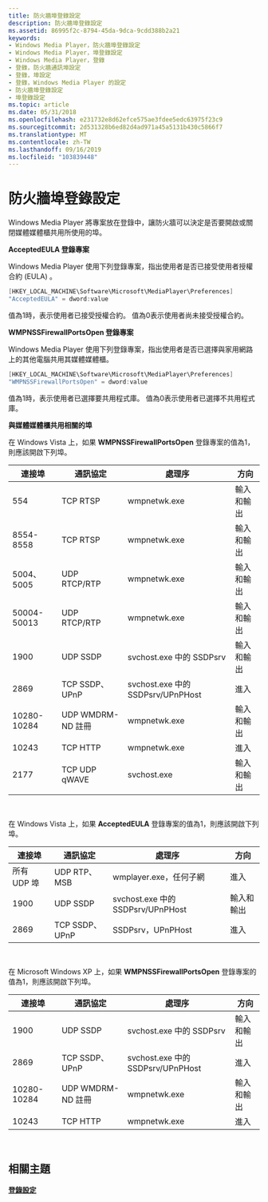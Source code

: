 ```yaml
---
title: 防火牆埠登錄設定
description: 防火牆埠登錄設定
ms.assetid: 86995f2c-8794-45da-9dca-9cdd388b2a21
keywords:
- Windows Media Player，防火牆埠登錄設定
- Windows Media Player，埠登錄設定
- Windows Media Player，登錄
- 登錄，防火牆通訊埠設定
- 登錄，埠設定
- 登錄，Windows Media Player 的設定
- 防火牆埠登錄設定
- 埠登錄設定
ms.topic: article
ms.date: 05/31/2018
ms.openlocfilehash: e231732e8d62efce575ae3fdee5edc63975f23c9
ms.sourcegitcommit: 2d531328b6ed82d4ad971a45a5131b430c5866f7
ms.translationtype: MT
ms.contentlocale: zh-TW
ms.lasthandoff: 09/16/2019
ms.locfileid: "103839448"
---
```

# <a name="firewall-port-registry-settings"></a>防火牆埠登錄設定

Windows Media Player 將專案放在登錄中，讓防火牆可以決定是否要開啟或關閉媒體媒體櫃共用所使用的埠。

**AcceptedEULA 登錄專案**

Windows Media Player 使用下列登錄專案，指出使用者是否已接受使用者授權合約 (EULA) 。


```C++
[HKEY_LOCAL_MACHINE\Software\Microsoft\MediaPlayer\Preferences]
"AcceptedEULA" = dword:value
```



值為1時，表示使用者已接受授權合約。 值為0表示使用者尚未接受授權合約。

**WMPNSSFirewallPortsOpen 登錄專案**

Windows Media Player 使用下列登錄專案，指出使用者是否已選擇與家用網路上的其他電腦共用其媒體媒體櫃。


```C++
[HKEY_LOCAL_MACHINE\Software\Microsoft\MediaPlayer\Preferences]
"WMPNSSFirewallPortsOpen" = dword:value
```



值為1時，表示使用者已選擇要共用程式庫。 值為0表示使用者已選擇不共用程式庫。

**與媒體媒體櫃共用相關的埠**

在 Windows Vista 上，如果 **WMPNSSFirewallPortsOpen** 登錄專案的值為1，則應該開啟下列埠。



| 連接埠          | 通訊協定                  | 處理序                         | 方向            |
|---------------|---------------------------|---------------------------------|----------------------|
| 554           | TCP RTSP                  | wmpnetwk.exe                    | 輸入和輸出 |
| 8554-8558   | TCP RTSP                  | wmpnetwk.exe                    | 輸入和輸出 |
| 5004、5005    | UDP RTCP/RTP              | wmpnetwk.exe                    | 輸入和輸出 |
| 50004-50013 | UDP RTCP/RTP              | wmpnetwk.exe                    | 輸入和輸出 |
| 1900          | UDP SSDP                  | svchost.exe 中的 SSDPsrv          | 輸入和輸出 |
| 2869          | TCP SSDP、UPnP            | svchost.exe 中的 SSDPsrv/UPnPHost | 進入              |
| 10280-10284 | UDP WMDRM-ND 註冊 | wmpnetwk.exe                    | 輸入和輸出 |
| 10243         | TCP HTTP                  | wmpnetwk.exe                    | 進入              |
| 2177          | TCP UDP qWAVE             | svchost.exe                     | 輸入和輸出 |



 

在 Windows Vista 上，如果 **AcceptedEULA** 登錄專案的值為1，則應該開啟下列埠。



| 連接埠          | 通訊協定       | 處理序                         | 方向            |
|---------------|----------------|---------------------------------|----------------------|
| 所有 UDP 埠 | UDP RTP、MSB   | wmplayer.exe，任何子網        | 進入              |
| 1900          | UDP SSDP       | svchost.exe 中的 SSDPsrv/UPnPHost | 輸入和輸出 |
| 2869          | TCP SSDP、UPnP | SSDPsrv，UPnPHost               | 進入              |



 

在 Microsoft Windows XP 上，如果 **WMPNSSFirewallPortsOpen** 登錄專案的值為1，則應該開啟下列埠。



| 連接埠          | 通訊協定                  | 處理序                         | 方向            |
|---------------|---------------------------|---------------------------------|----------------------|
| 1900          | UDP SSDP                  | svchost.exe 中的 SSDPsrv          | 輸入和輸出 |
| 2869          | TCP SSDP、UPnP            | svchost.exe 中的 SSDPsrv/UPnPHost | 進入              |
| 10280-10284 | UDP WMDRM-ND 註冊 | wmpnetwk.exe                    | 輸入和輸出 |
| 10243         | TCP HTTP                  | wmpnetwk.exe                    | 進入              |



 

## <a name="related-topics"></a>相關主題

<dl> <dt>

[**登錄設定**](registry-settings.md)
</dt> </dl>

 

 




